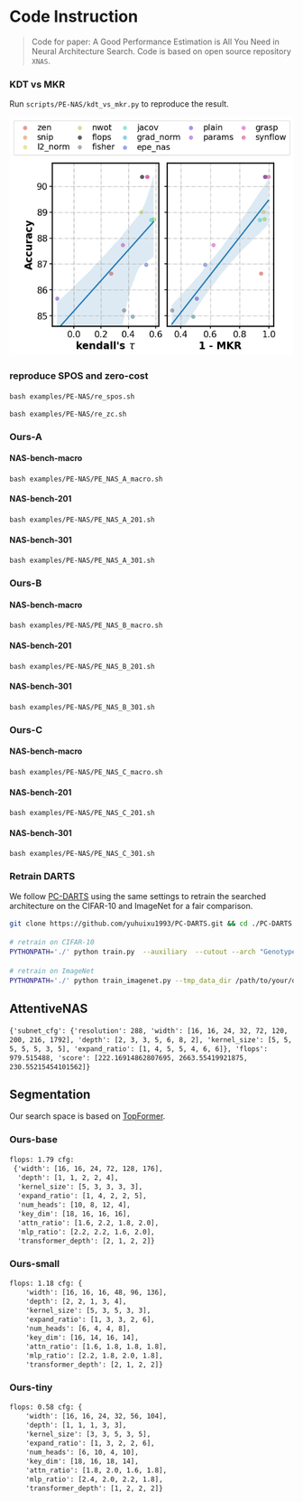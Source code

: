 # Code Instruction

> Code for paper: A Good Performance Estimation is All You Need in Neural Architecture Search. Code is based on open source repository `XNAS`.

### KDT vs MKR

Run `scripts/PE-NAS/kdt_vs_mkr.py` to reproduce the result.

![](kdt_vs_mkr.png)

### reproduce SPOS and zero-cost

`bash examples/PE-NAS/re_spos.sh`

`bash examples/PE-NAS/re_zc.sh`

### Ours-A

#### NAS-bench-macro

`bash examples/PE-NAS/PE_NAS_A_macro.sh`

#### NAS-bench-201

`bash examples/PE-NAS/PE_NAS_A_201.sh`

#### NAS-bench-301

`bash examples/PE-NAS/PE_NAS_A_301.sh`

### Ours-B

#### NAS-bench-macro

`bash examples/PE-NAS/PE_NAS_B_macro.sh`

#### NAS-bench-201

`bash examples/PE-NAS/PE_NAS_B_201.sh`

#### NAS-bench-301

`bash examples/PE-NAS/PE_NAS_B_301.sh`

### Ours-C

#### NAS-bench-macro

`bash examples/PE-NAS/PE_NAS_C_macro.sh`

#### NAS-bench-201

`bash examples/PE-NAS/PE_NAS_C_201.sh`

#### NAS-bench-301

`bash examples/PE-NAS/PE_NAS_C_301.sh`

### Retrain DARTS

We follow [PC-DARTS](https://github.com/yuhuixu1993/PC-DARTS) using the same settings to retrain the searched architecture on the CIFAR-10 and ImageNet for a fair comparison.

```bash
git clone https://github.com/yuhuixu1993/PC-DARTS.git && cd ./PC-DARTS

# retrain on CIFAR-10
PYTHONPATH='./' python train.py  --auxiliary  --cutout --arch "Genotype(normal=[('skip_connect', 0), ('sep_conv_3x3', 1), ('dil_conv_3x3', 1), ('sep_conv_5x5', 2), ('sep_conv_3x3', 2), ('sep_conv_3x3', 3), ('sep_conv_3x3', 1), ('sep_conv_3x3', 3)], normal_concat=[2, 3, 4, 5], reduce=[('sep_conv_3x3', 0), ('sep_conv_3x3', 1), ('avg_pool_3x3', 1), ('dil_conv_3x3', 2), ('avg_pool_3x3', 0), ('sep_conv_3x3', 1), ('max_pool_3x3', 0), ('max_pool_3x3', 1)], reduce_concat=[2, 3, 4, 5])"

# retrain on ImageNet
PYTHONPATH='./' python train_imagenet.py --tmp_data_dir /path/to/your/data --save log_path --auxiliary  --arch "Genotype(normal=[('skip_connect', 0), ('sep_conv_3x3', 1), ('dil_conv_3x3', 1), ('sep_conv_5x5', 2), ('sep_conv_3x3', 2), ('sep_conv_3x3', 3), ('sep_conv_3x3', 1), ('sep_conv_3x3', 3)], normal_concat=[2, 3, 4, 5], reduce=[('sep_conv_3x3', 0), ('sep_conv_3x3', 1), ('avg_pool_3x3', 1), ('dil_conv_3x3', 2), ('avg_pool_3x3', 0), ('sep_conv_3x3', 1), ('max_pool_3x3', 0), ('max_pool_3x3', 1)], reduce_concat=[2, 3, 4, 5])"
```


## AttentiveNAS

```
{'subnet_cfg': {'resolution': 288, 'width': [16, 16, 24, 32, 72, 120, 200, 216, 1792], 'depth': [2, 3, 3, 5, 6, 8, 2], 'kernel_size': [5, 5, 5, 5, 5, 3, 5], 'expand_ratio': [1, 4, 5, 5, 4, 6, 6]}, 'flops': 979.515488, 'score': [222.16914862807695, 2663.55419921875, 230.55215454101562]}
```

## Segmentation

Our search space is based on [TopFormer](https://github.com/hustvl/TopFormer).

### Ours-base

```
flops: 1.79 cfg:
 {'width': [16, 16, 24, 72, 128, 176],
  'depth': [1, 1, 2, 2, 4], 
  'kernel_size': [5, 3, 3, 3, 3], 
  'expand_ratio': [1, 4, 2, 2, 5], 
  'num_heads': [10, 8, 12, 4], 
  'key_dim': [18, 16, 16, 16], 
  'attn_ratio': [1.6, 2.2, 1.8, 2.0], 
  'mlp_ratio': [2.2, 2.2, 1.6, 2.0], 
  'transformer_depth': [2, 1, 2, 2]}
```

### Ours-small

```
flops: 1.18 cfg: {
    'width': [16, 16, 16, 48, 96, 136],
    'depth': [2, 2, 1, 3, 4],
    'kernel_size': [5, 3, 5, 3, 3],
    'expand_ratio': [1, 3, 3, 2, 6],
    'num_heads': [6, 4, 4, 8],
    'key_dim': [16, 14, 16, 14],
    'attn_ratio': [1.6, 1.8, 1.8, 1.8],
    'mlp_ratio': [2.2, 1.8, 2.0, 1.8],
    'transformer_depth': [2, 1, 2, 2]}
```

### Ours-tiny

```
flops: 0.58 cfg: {
    'width': [16, 16, 24, 32, 56, 104],
    'depth': [1, 1, 1, 3, 3],
    'kernel_size': [3, 3, 5, 3, 5],
    'expand_ratio': [1, 3, 2, 2, 6],
    'num_heads': [6, 10, 4, 10],
    'key_dim': [18, 16, 18, 14],
    'attn_ratio': [1.8, 2.0, 1.6, 1.8],
    'mlp_ratio': [2.4, 2.0, 2.2, 1.8],
    'transformer_depth': [1, 2, 2, 2]}
```

